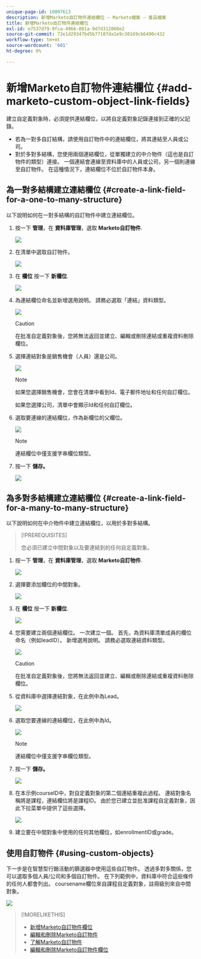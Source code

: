 ```yaml
---
unique-page-id: 10097613
description: 新增Marketo自訂物件連結欄位 — Marketo檔案 — 產品檔案
title: 新增Marketo自訂物件連結欄位
exl-id: e7537d79-9fca-4966-881a-9d7d312008e2
source-git-commit: 72e1d29347bd5b77107da1e9c30169cb6490c432
workflow-type: tm+mt
source-wordcount: '601'
ht-degree: 0%

---
```


# 新增Marketo自訂物件連結欄位 {#add-marketo-custom-object-link-fields}

建立自定義對象時，必須提供連結欄位，以將自定義對象記錄連接到正確的父記錄。

* 若為一對多自訂結構，請使用自訂物件中的連結欄位，將其連結至人員或公司。
* 對於多對多結構，您使用兩個連結欄位，從單獨建立的中介物件（這也是自訂物件的類型）連接。 一個連結會連線至資料庫中的人員或公司，另一個則連線至自訂物件。 在這種情況下，連結欄位不位於自訂物件本身。

## 為一對多結構建立連結欄位 {#create-a-link-field-for-a-one-to-many-structure}

以下說明如何在一對多結構的自訂物件中建立連結欄位。

1. 按一下 **管理**，在 **資料庫管理**，選取 **Marketo自訂物件**.

   ![](assets/image2016-1-18-13-3a25-3a11.png)

1. 在清單中選取自訂物件。

   ![](assets/image2016-1-14-15-3a6-3a2.png)

1. 在 **欄位** 按一下 **新欄位**.

   ![](assets/image2015-9-17-14-3a9-3a19.png)

1. 為連結欄位命名並新增選用說明。 請務必選取「連結」資料類型。

   ![](assets/image2015-10-5-13-3a24-3a57.png)

   >[!CAUTION]
   >
   >在批准自定義對象後，您將無法返回並建立、編輯或刪除連結或重複資料刪除欄位。

1. 選擇連結對象是銷售機會（人員）還是公司。

   ![](assets/image2015-10-5-13-3a28-3a1.png)

   >[!NOTE]
   >
   >如果您選擇銷售機會，您會在清單中看到Id、電子郵件地址和任何自訂欄位。
   >
   >如果您選擇公司，清單中會顯示Id和任何自訂欄位。

1. 選取要連線的連結欄位，作為新欄位的父欄位。

   ![](assets/image2015-10-5-13-3a30-3a6.png)

   >[!NOTE]
   >
   >連結欄位中僅支援字串欄位類型。

1. 按一下 **儲存。**

   ![](assets/image2015-10-5-13-3a34-3a0.png)

## 為多對多結構建立連結欄位 {#create-a-link-field-for-a-many-to-many-structure}

以下說明如何在中介物件中建立連結欄位，以用於多對多結構。

>[!PREREQUISITES]
>
>您必須已建立中間對象以及要連結到的任何自定義對象。

1. 按一下 **管理**，在 **資料庫管理**，選取 **Marketo自訂物件**.

   ![](assets/image2016-1-18-9-3a8-3a14.png)

1. 選擇要添加欄位的中間對象。

   ![](assets/image2016-1-18-9-3a10-3a29.png)

1. 在 **欄位** 按一下 **新欄位**.

   ![](assets/image2016-1-18-9-3a31-3a43.png)

1. 您需要建立兩個連結欄位。 一次建立一個。 首先，為資料庫清單成員的欄位命名（例如leadID）。 新增選用說明。 請務必選取連結資料類型。

   ![](assets/image2016-1-18-9-3a38-3a59.png)

   >[!CAUTION]
   >
   >在批准自定義對象後，您將無法返回並建立、編輯或刪除連結或重複資料刪除欄位。

1. 從資料庫中選擇連結對象，在此例中為Lead。

   ![](assets/image2016-1-18-9-3a50-3a48.png)

1. 選取您要連線的連結欄位，在此例中為Id。

   ![](assets/image2016-1-18-9-3a53-3a54.png)

   >[!NOTE]
   >
   >連結欄位中僅支援字串欄位類型。

1. 按一下 **儲存。**

   ![](assets/image2016-1-18-9-3a55-3a18.png)

1. 在本示例courseID中，對自定義對象的第二個連結重複此過程。 連結對象名稱將是課程，連結欄位將是課程ID。 由於您已建立並批准課程自定義對象，因此下拉菜單中提供了這些選擇。

   ![](assets/image2016-1-18-9-3a57-3a46.png)

1. 建立要在中間對象中使用的任何其他欄位，如enrollmentID或grade。

## 使用自訂物件 {#using-custom-objects}

下一步是在智慧型行銷活動的篩選器中使用這些自訂物件。 透過多對多關係，您可以選取多個人員/公司和多個自訂物件。 在下列範例中，資料庫中符合這些條件的任何人都會列出。 coursename欄位來自課程自定義對象，註冊級別來自中間對象。

![](assets/image2016-1-14-15-3a57-3a59.png)

>[!MORELIKETHIS]
>
>* [新增Marketo自訂物件欄位](/help/marketo/product-docs/administration/marketo-custom-objects/add-marketo-custom-object-fields.md)
>* [編輯和刪除Marketo自訂物件](/help/marketo/product-docs/administration/marketo-custom-objects/edit-and-delete-a-marketo-custom-object.md)
>* [了解Marketo自訂物件](/help/marketo/product-docs/administration/marketo-custom-objects/understanding-marketo-custom-objects.md)
>* [編輯和刪除Marketo自訂物件欄位](/help/marketo/product-docs/administration/marketo-custom-objects/edit-and-delete-marketo-custom-object-fields.md)

